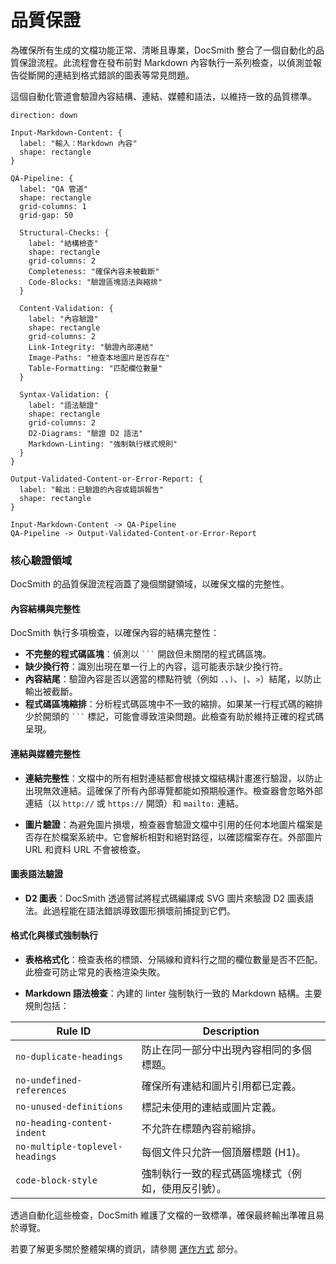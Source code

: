 # 品質保證

為確保所有生成的文檔功能正常、清晰且專業，DocSmith 整合了一個自動化的品質保證流程。此流程會在發布前對 Markdown 內容執行一系列檢查，以偵測並報告從斷開的連結到格式錯誤的圖表等常見問題。

這個自動化管道會驗證內容結構、連結、媒體和語法，以維持一致的品質標準。

```d2
direction: down

Input-Markdown-Content: {
  label: "輸入：Markdown 內容"
  shape: rectangle
}

QA-Pipeline: {
  label: "QA 管道"
  shape: rectangle
  grid-columns: 1
  grid-gap: 50

  Structural-Checks: {
    label: "結構檢查"
    shape: rectangle
    grid-columns: 2
    Completeness: "確保內容未被截斷"
    Code-Blocks: "驗證區塊語法與縮排"
  }

  Content-Validation: {
    label: "內容驗證"
    shape: rectangle
    grid-columns: 2
    Link-Integrity: "驗證內部連結"
    Image-Paths: "檢查本地圖片是否存在"
    Table-Formatting: "匹配欄位數量"
  }

  Syntax-Validation: {
    label: "語法驗證"
    shape: rectangle
    grid-columns: 2
    D2-Diagrams: "驗證 D2 語法"
    Markdown-Linting: "強制執行樣式規則"
  }
}

Output-Validated-Content-or-Error-Report: {
  label: "輸出：已驗證的內容或錯誤報告"
  shape: rectangle
}

Input-Markdown-Content -> QA-Pipeline
QA-Pipeline -> Output-Validated-Content-or-Error-Report
```

### 核心驗證領域

DocSmith 的品質保證流程涵蓋了幾個關鍵領域，以確保文檔的完整性。

#### 內容結構與完整性

DocSmith 執行多項檢查，以確保內容的結構完整性：

- **不完整的程式碼區塊**：偵測以 ` ``` ` 開啟但未關閉的程式碼區塊。
- **缺少換行符**：識別出現在單一行上的內容，這可能表示缺少換行符。
- **內容結尾**：驗證內容是否以適當的標點符號（例如 `.`、`)`、`|`、`>`）結尾，以防止輸出被截斷。
- **程式碼區塊縮排**：分析程式碼區塊中不一致的縮排。如果某一行程式碼的縮排少於開頭的 ` ``` ` 標記，可能會導致渲染問題。此檢查有助於維持正確的程式碼呈現。

#### 連結與媒體完整性

- **連結完整性**：文檔中的所有相對連結都會根據文檔結構計畫進行驗證，以防止出現無效連結。這確保了所有內部導覽都能如預期般運作。檢查器會忽略外部連結（以 `http://` 或 `https://` 開頭）和 `mailto:` 連結。

- **圖片驗證**：為避免圖片損壞，檢查器會驗證文檔中引用的任何本地圖片檔案是否存在於檔案系統中。它會解析相對和絕對路徑，以確認檔案存在。外部圖片 URL 和資料 URL 不會被檢查。

#### 圖表語法驗證

- **D2 圖表**：DocSmith 透過嘗試將程式碼編譯成 SVG 圖片來驗證 D2 圖表語法。此過程能在語法錯誤導致圖形損壞前捕捉到它們。

#### 格式化與樣式強制執行

- **表格格式化**：檢查表格的標頭、分隔線和資料行之間的欄位數量是否不匹配。此檢查可防止常見的表格渲染失敗。

- **Markdown 語法檢查**：內建的 linter 強制執行一致的 Markdown 結構。主要規則包括：

| Rule ID | Description |
|---|---|
| `no-duplicate-headings` | 防止在同一部分中出現內容相同的多個標題。 |
| `no-undefined-references` | 確保所有連結和圖片引用都已定義。 |
| `no-unused-definitions` | 標記未使用的連結或圖片定義。 |
| `no-heading-content-indent` | 不允許在標題內容前縮排。 |
| `no-multiple-toplevel-headings` | 每個文件只允許一個頂層標題 (H1)。 |
| `code-block-style` | 強制執行一致的程式碼區塊樣式（例如，使用反引號）。 |

透過自動化這些檢查，DocSmith 維護了文檔的一致標準，確保最終輸出準確且易於導覽。

若要了解更多關於整體架構的資訊，請參閱 [運作方式](./advanced-how-it-works.md) 部分。